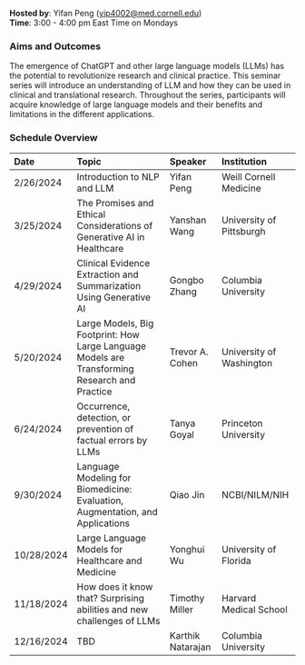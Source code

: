 **Hosted by**: Yifan Peng ([yip4002@med.cornell.edu](yip4002@med.cornell.edu))<br>
**Time**: 3:00 - 4:00 pm East Time on Mondays<br>

### Aims and Outcomes

The emergence of ChatGPT and other large language models (LLMs) has the potential to revolutionize research and clinical practice. This seminar series will introduce an understanding of LLM and how they can be used in clinical and translational research. Throughout the series, participants will acquire knowledge of large language models and their benefits and limitations in the different applications.

### Schedule Overview 

| Date | Topic | Speaker | Institution |
|:--|:--|:--|:--|
2/26/2024 | Introduction to NLP and LLM | Yifan Peng | Weill Cornell Medicine
3/25/2024 | The Promises and Ethical Considerations of Generative AI in Healthcare | Yanshan Wang | University of Pittsburgh
4/29/2024 | Clinical Evidence Extraction and Summarization Using Generative AI | Gongbo Zhang | Columbia University
5/20/2024 | Large Models, Big Footprint: How Large Language Models are Transforming Research and Practice | Trevor A. Cohen | University of Washington
6/24/2024 | Occurrence, detection, or prevention of factual errors by LLMs | Tanya Goyal | Princeton University
9/30/2024 | Language Modeling for Biomedicine: Evaluation, Augmentation, and Applications | Qiao Jin | NCBI/NILM/NIH
10/28/2024 | Large Language Models for Healthcare and Medicine | Yonghui Wu | University of Florida
11/18/2024 | How does it know that? Surprising abilities and new challenges of LLMs | Timothy Miller | Harvard Medical School
12/16/2024 | TBD | Karthik Natarajan | Columbia University
